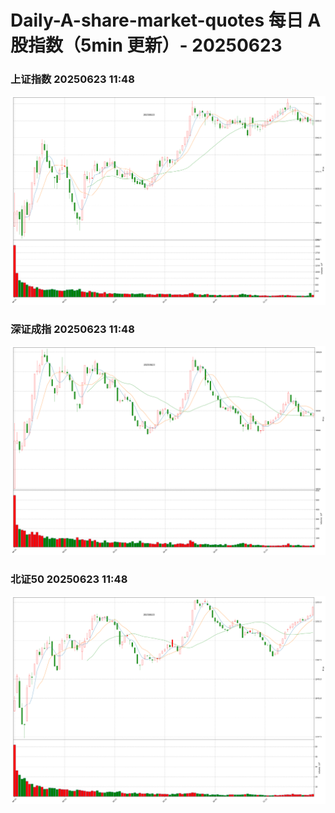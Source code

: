 
# Daily-A-share-market-quotes 每日 A 股指数（5min 更新）- 20250623

### 上证指数 20250623 11:48
![](./fig/2025/6/20250623-sh000001.png)

### 深证成指 20250623 11:48
![](./fig/2025/6/20250623-sz399001.png)

### 北证50 20250623 11:48
![](./fig/2025/6/20250623-bj899050.png)
